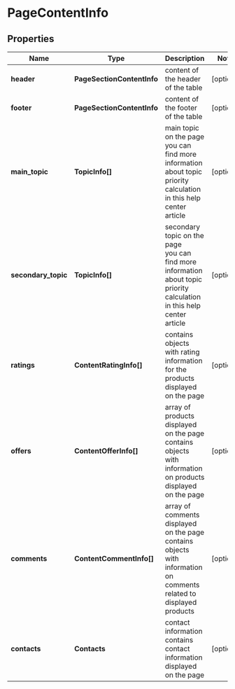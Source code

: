 # PageContentInfo

## Properties

| Name | Type | Description | Notes |
|------------ | ------------- | ------------- | -------------|
**header** | **PageSectionContentInfo** | content of the header of the table |[optional]|
**footer** | **PageSectionContentInfo** | content of the footer of the table |[optional]|
**main_topic** | **TopicInfo[]** | main topic on the page<br>you can find more information about topic priority calculation in this help center article |[optional]|
**secondary_topic** | **TopicInfo[]** | secondary topic on the page<br>you can find more information about topic priority calculation in this help center article |[optional]|
**ratings** | **ContentRatingInfo[]** | contains objects with rating information for the products displayed on the page |[optional]|
**offers** | **ContentOfferInfo[]** | array of products displayed on the page<br>contains objects with information on products displayed on the page |[optional]|
**comments** | **ContentCommentInfo[]** | array of comments displayed on the page<br>contains objects with information on comments related to displayed products |[optional]|
**contacts** | **Contacts** | contact information<br>contains contact information displayed on the page |[optional]|
